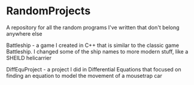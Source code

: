 # RandomProjects
A repository for all the random programs I've written that don't belong anywhere else

Battleship - a game I created in C++ that is similar to the classic game Battleship. I changed some of the ship names to more modern stuff, like a SHEILD helicarrier

DiffEquProject - a project I did in Differential Equations that focused on finding an equation to model the movement of a mousetrap car
